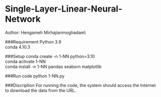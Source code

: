 # Single-Layer-Linear-Neural-Network
Author: Hengameh Mirhajianmoghadam\

###Requirement
Python 3.9\
conda 4.10.3

###Setup
conda create -n 1-NN python=3.10\
conda activate 1-NN\
conda install -n 1-NN pandas seaborn matplotlib

###Run code
python 1-NN.py  

###Discription
For running the code, the system should access the Internet 
to download the data from the URL.
